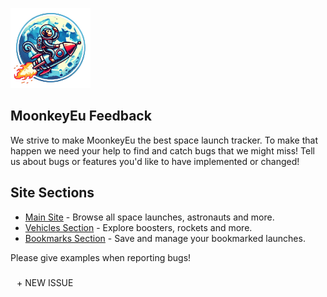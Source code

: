 <article class="markdown-body entry-content container-lg" itemprop="text">
    <p dir="auto">
        <a href="https://www.moonkeyeu.com" rel="nofollow"><img src="https://github.com/Nikos-Michelis/MoonkeyEu/blob/ff904c32670283a4bfecfcec82c42cc775388436/img/logo.png" width="128" height="128" alt="MoonkeyEu" style="max-width: 100%;"></a>
    </p>
    <div class="markdown-heading" dir="auto"><h1 tabindex="-1" class="heading-element" dir="auto">MoonkeyEu Feedback</h1></div>
    <p dir="auto">We strive to make MoonkeyEu the best space launch tracker. To make that happen we need your help to find and catch bugs that we might miss! Tell us about bugs or features you'd like to have implemented or changed!</p>
    <div class="markdown-heading" dir="auto">
        <h2 tabindex="-1" class="heading-element" dir="auto">Site Sections</h2>
    </div>
    <ul dir="auto">
        <li><a href="https://www.moonkeyeu.com/launches" rel="nofollow">Main Site</a> - Browse all space launches, astronauts and more.</li>
        <li><a href="https://www.moonkeyeu.com/vehicles" rel="nofollow">Vehicles Section</a> - Explore boosters, rockets and more.</li>
        <li><a href="https://www.moonkeyeu.com/bookmarks" rel="nofollow">Bookmarks Section</a> - Save and manage your bookmarked launches.</li>
    </ul>
    <p dir="auto">Please give examples when reporting bugs!</p>
      <a dir="auto" href="https://github.com/Nikos-Michelis/MoonkeyEu/issues/new" style="display: inline-block;
        box-sizing: border-box;
        padding: 10px;
        line-height: 1.2;
        white-space: nowrap;
        text-align: center;
        text-decoration: none;
        text-overflow: ellipsis;
        overflow: hidden;
        background-color: var(--clr-star-300);
        border: 2px solid var(--clr-dark-cosmos-300);
        cursor: pointer;
        transition: all .1s ease;
        -webkit-user-select: none;
        user-select: none;
        font-size: var(--fs-300);
        font-weight: 400;
        font-family: inherit;
        font-variant: none;
        color: var(--clr-main-300);
        border-radius: 5px;">
          + NEW ISSUE
    </a>
</article>
